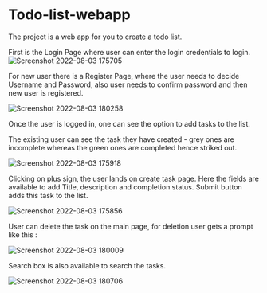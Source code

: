 # Todo-list-webapp
The project is a web app for you to create a todo list.

First is the Login Page where user can enter the login credentials to login.
![Screenshot 2022-08-03 175705](https://user-images.githubusercontent.com/91425760/182608129-ca3eeff3-e36e-4a91-88f5-06a678b7d56f.png)

For new user there is a Register Page, where the user needs to decide Username and Password, also user needs to confirm password and then new user is registered.

![Screenshot 2022-08-03 180258](https://user-images.githubusercontent.com/91425760/182609092-082c6a5d-3f35-463d-bfd4-07b9202ebe9b.png)

Once the user is logged in, one  can see the option to add tasks to the list.

The existing user can see the task they have created - grey ones are incomplete whereas the green ones are completed hence striked out.

![Screenshot 2022-08-03 175918](https://user-images.githubusercontent.com/91425760/182610169-260502c6-0f71-49e3-995f-53225cdd6aab.png)

Clicking on plus sign, the user lands on create task page.
Here the fields are available to add Title, description and completion status. Submit button adds this task to the list.

![Screenshot 2022-08-03 175856](https://user-images.githubusercontent.com/91425760/182610543-474eb431-9a61-4341-94c4-fffd73ef6457.png)

User can delete the task on the main page, for deletion user gets a prompt like this :

![Screenshot 2022-08-03 180009](https://user-images.githubusercontent.com/91425760/182611079-8772dd4e-ae64-4234-8060-2aa597201f51.png)

Search box is also available to search the tasks.

![Screenshot 2022-08-03 180706](https://user-images.githubusercontent.com/91425760/182611230-12c88c55-a16d-4b64-bbe3-be81b1dc9bd5.png)

